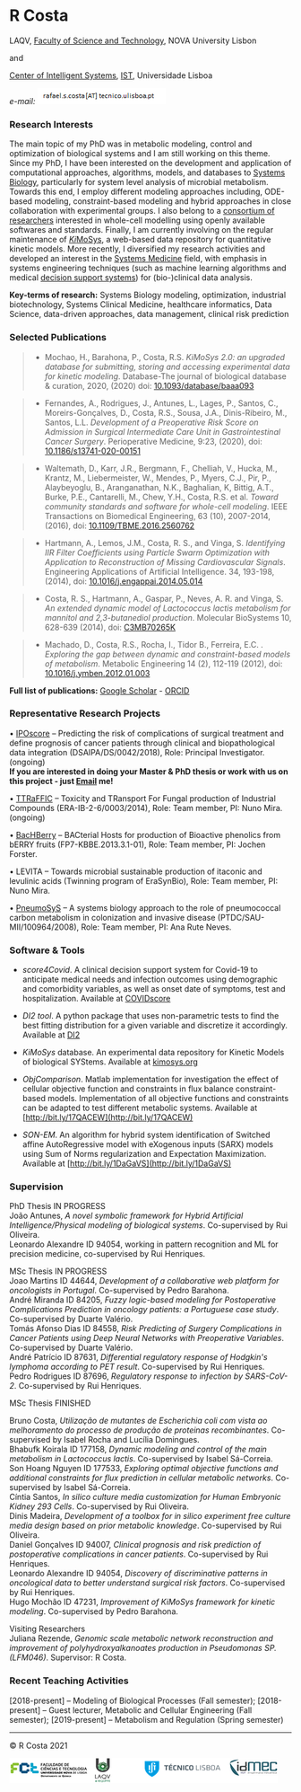 
# R Costa

LAQV, 
[Faculty of Science and Technology](https://www.fct.unl.pt/pt-pt), NOVA University Lisbon

and

[Center of Intelligent Systems](http://www.idmec.ist.utl.pt/structure_center_intelligent_systems_research.php?page=research), 
[IST](https://www.tecnico.ulisboa.pt), Universidade Lisboa

*e-mail:* ![Image](prtsc.png)


### Research Interests

The main topic of my PhD was in metabolic modeling, control and optimization of biological systems and I am still working on this theme. Since my 
PhD, I have been interested on the development and application of computational approaches, algorithms, models, and databases
to [Systems Biology](https://systemsbiology.org/about/what-is-systems-biology/), particularly for system level analysis of microbial metabolism. Towards this end, I employ different
modeling approaches including, ODE-based modeling, constraint-based modeling and hybrid approaches in close collaboration 
with experimental groups. I also belong to a [consortium of researchers](http://www.bit.ly/1OsnTZr) interested in whole-cell 
modelling using openly available softwares and standards. Finally, I am currently involving on the regular maintenance of 
[*Ki*MoSys](https://www.kimosys.org), a web-based data repository for quantitative kinetic models. More recently, I  diversified my research
activities and developed an interest in the [Systems Medicine](https://easym.eu/about-easym/what-is-systems-medicine/) field, with emphasis in systems engineering techniques (such as machine learning algorithms and medical [decision support systems](http://vimeo.com/241154708)) for (bio-)clinical data analysis.

**Key-terms of research:** Systems Biology modeling, optimization, industrial biotechnology, Systems Clinical Medicine, healthcare informatics, Data Science, data-driven approaches, data management, clinical risk prediction

### Selected Publications

> - Mochao, H., Barahona, P., Costa, R.S. *KiMoSys 2.0: an upgraded database for submitting, storing and accessing experimental data for kinetic modeling*. Database-The journal of biological database & curation, 2020, (2020) doi: [10.1093/database/baaa093](https://doi.org/10.1093/database/baaa093)

> - Fernandes, A., Rodrigues, J., Antunes, L., Lages, P., Santos, C., Moreirs-Gonçalves, D.,  Costa, R.S., Sousa, J.A., Dinis-Ribeiro, M., Santos, L.L. *Development of a Preoperative Risk Score on Admission in Surgical Intermediate Care Unit in Gastrointestinal Cancer Surgery*. Perioperative Medicine, 9:23, (2020), doi: [10.1186/s13741-020-00151](https://doi.org/10.1186/s13741-020-00151-7)
 
> - Waltemath, D.,  Karr, J.R., Bergmann, F., Chelliah, V., Hucka, M., Krantz, M., Liebermeister, W., Mendes, P., Myers, C.J., Pir, P., Alaybeyoglu, B., Aranganathan, N.K., Baghalian, K, Bittig, A.T., Burke, P.E., Cantarelli, M., Chew, Y.H., Costa, R.S. et al. *Toward community standards and software for whole-cell modeling*. IEEE Transactions on Biomedical Engineering, 63 (10), 2007-2014, (2016), doi: [10.1109/TBME.2016.2560762](https://www.doi.org/10.1109/TBME.2016.2560762)

> - Hartmann, A., Lemos, J.M., Costa, R. S., and Vinga, S. *Identifying IIR Filter Coefficients using Particle Swarm Optimization with Application to Reconstruction of Missing Cardiovascular Signals*. Engineering Applications of Artificial Intelligence. 34, 193-198, (2014), doi: [10.1016/j.engappai.2014.05.014](https://doi.org/10.1016/j.engappai.2014.05.014)

> - Costa, R. S., Hartmann, A., Gaspar, P., Neves, A. R. and Vinga, S. *An extended dynamic model of Lactococcus lactis metabolism for mannitol and 2,3-butanediol production*. Molecular BioSystems 10, 628-639 (2014), doi: [C3MB70265K](https://doi.org/10.1039/C3MB70265K)

> - Machado, D., Costa, R.S., Rocha, I., Tidor B., Ferreira, E.C. . *Exploring the gap between dynamic and constraint-based models of metabolism*. Metabolic Engineering 14 (2), 112-119 (2012), doi: [10.1016/j.ymben.2012.01.003](https://doi.org/10.1016/j.ymben.2012.01.003)

**Full list of publications:**  [Google Scholar](https://scholar.google.com/citations?user=46oYvv0AAAAJ&hl=pt-PT) - [ORCID](http://orcid.org/0000-0002-7539-488X)

### Representative Research Projects

•	[IPOscore](https://bit.ly/2AjgoHz) – Predicting the risk of complications of surgical treatment and define prognosis of cancer patients through clinical and biopathological data integration (DSAIPA/DS/0042/2018), Role: Principal Investigator. (ongoing)       
**If you are interested in doing your Master & PhD thesis or work with us on this project - just [Email](mailto:rafael.s.costa@tecnico.ulisboa.pt) me!**

•	[TTRaFFIC](http://bit.ly/2YdKZwI) – Toxicity and TRansport For Fungal production of Industrial Compounds (ERA-IB-2-6/0003/2014), Role: Team member, PI: Nuno Mira. (ongoing)

•	[BacHBerry](http://www.bacberry.eu) – BACterial Hosts for production of Bioactive phenolics from bERRY fruits (FP7-KBBE.2013.3.1-01), Role: Team member, PI: Jochen Forster.

•	LEVITA – Towards microbial sustainable production of itaconic and levulinic acids (Twinning program of EraSynBio), Role: Team member, PI: Nuno Mira.

•	[PneumoSyS](http://bit.ly/18m5BZj) – A systems biology approach to the role of pneumococcal carbon metabolism in colonization and invasive disease (PTDC/SAU-MII/100964/2008), Role: Team member, PI: Ana Rute Neves.


### Software & Tools

- *score4Covid*. A clinical decision support system for Covid-19 to anticipate medical needs and infection outcomes using demographic and comorbidity variables, as well as onset date of symptoms, test and hospitalization. Available at [COVIDscore](https://github.com/Andrempp/COVID_Calculator)

- *DI2 tool*. A python package that uses non-parametric tests to find the best fitting distribution for a given variable and discretize it accordingly. Available at [DI2](https://github.com/JupitersMight/DI2)

- *KiMoSys* database. An experimental data repository for Kinetic Models of biological SYStems. Available at [kimosys.org](http://www.kimosys.org) 

- *ObjComparison*. Matlab implementation for investigation the effect of cellular objective function and constraints in flux balance constraint-based models. Implementation of all objective functions and constraints can be adapted to test different metabolic systems. Available at [http://bit.ly/17QACEW](http://bit.ly/17QACEW)

- *SON-EM*. An algorithm for hybrid system identification of Switched affine AutoRegressive model with eXogenous inputs (SARX) models using Sum of Norms regularization and Expectation Maximization. Available at [http://bit.ly/1DaGaVS](http://bit.ly/1DaGaVS) 


### Supervision

PhD Thesis IN PROGRESS <br />
João Antunes, *A novel symbolic framework for Hybrid Artificial Intelligence/Physical modeling of biological systems*. Co-supervised by Rui Oliveira.<br />
Leonardo Alexandre ID 94054, working in pattern recognition and ML for precision medicine, co-supervised by Rui Henriques.<br />

MSc Thesis IN PROGRESS <br />
Joao Martins ID 44644, *Development of a collaborative web platform for oncologists in Portugal*. Co-supervised by Pedro Barahona.<br />
André Miranda ID 84205, *Fuzzy logic-based modeling for Postoperative Complications Prediction in oncology patients: a Portuguese case study*. Co-supervised by Duarte Valério.<br />
Tomás Afonso Dias ID 84558, *Risk Predicting of Surgery Complications in Cancer Patients using Deep Neural Networks with Preoperative Variables*. Co-supervised by Duarte Valério.<br />
André Patrício ID 87631, *Differential regulatory response of Hodgkin's lymphoma according to PET result*. Co-supervised by Rui Henriques.<br />
Pedro Rodrigues ID 87696, *Regulatory response to infection by SARS-CoV-2*. Co-supervised by Rui Henriques.<br />

MSc Thesis FINISHED</p>
Bruno Costa, *Utilização de mutantes de Escherichia coli com vista ao melhoramento do processo de produção de proteinas recombinantes*. Co-supervised by Isabel Rocha and Lucília Domingues.<br />
Bhabufk Koirala ID 177158, *Dynamic modeling and control of the main metabolism in Lactococcus lactis*. Co-supervised by Isabel Sá-Correia.<br />
Son Hoang Nguyen ID 177533, *Exploring optimal objective functions and additional constraints for flux prediction in cellular metabolic networks*. Co-supervised by Isabel Sá-Correia.<br />
Cíntia Santos, *In silico culture media customization for Human Embryonic Kidney 293 Cells*. Co-supervised by Rui Oliveira.<br />
Dinis Madeira, *Development of a toolbox for in silico experiment free culture media design based on prior metabolic knowledge*. Co-supervised by Rui Oliveira.<br />
Daniel Gonçalves ID 94007, *Clinical prognosis and risk prediction of postoperative complications in cancer patients*. Co-supervised by Rui Henriques.<br />
Leonardo Alexandre ID 94054, *Discovery of discriminative patterns in oncological data to better understand surgical risk factors*. Co-supervised by Rui Henriques.<br />
Hugo Mochão ID 47231, *Improvement of KiMoSys framework for kinetic modeling*. Co-supervised by Pedro Barahona.<br />

Visiting Researchers <br />
Juliana Rezende, *Genomic scale metabolic network reconstruction and improvement of polyhydroxyalkanoates production in Pseudomonas SP. (LFM046)*. Supervisor:  R Costa.<br />


### Recent Teaching Activities

[2018-present] – Modeling of Biological Processes (Fall semester);    [2018-present] – Guest lecturer, Metabolic and Cellular Engineering (Fall semester);    [2019-present] – Metabolism and Regulation (Spring semester)                                                                                                                                                                                                                                          
                                                                                                                                                    
---

  &copy; R Costa 2021
  

![](logos/all_logo.png)

  
